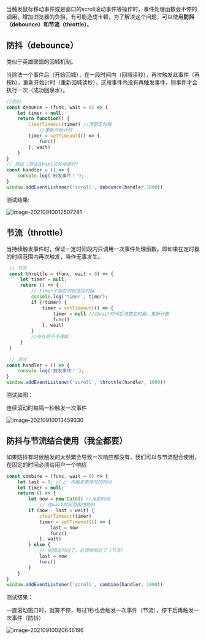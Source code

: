 

当触发鼠标移动事件或是窗口的scroll滚动事件等操作时，事件处理函数会不停的调用，增加浏览器的负担，有可能造成卡顿，为了解决这个问题，可以使用**防抖（debounce）**和**节流（throttle）**。

## 防抖（debounce）

类似于英雄联盟的回城机制。

当除法一个事件后（开始回城），在一段时间内（回城读秒），再次触发此事件（再按b），重新开始计时（重新回城读秒），这段事件内没有再触发事件，则事件才会执行一次（成功回泉水）。

``` javascript
//防抖
const debunce = (func, wait = 0) => {
    let timer = null;
    return function() {
        clearTimeout(timer) //清楚定时器
            //重新开始计时
        timer = setTimeout(() => {
            func()
        }, wait)
    }
}
// 测试（测试在html文件中进行）
const handler = () => {
	console.log('触发事件！');
}
window.addEventListener('scroll', debounce(handler,1000))
```

测试结果:

![image-20210910012507281](https://i.loli.net/2021/09/10/scfBDhmuZTtl5QP.png)



## 节流（throttle）

当持续触发事件时，保证一定时间段内只调用一次事件处理函数。即如果在定时器的时间范围内再次触发，当作无事发生。

``` javascript
 // 节流
 const throttle = (func, wait = 0) => {
     let timer = null;
     return () => {
         // timer不存在则创造定时器
         console.log('timer', timer);
         if (!timer) {
             timer = setTimeout(() => {
                 timer = null //过wait时间后清楚定时器，重新计数
                 func()
             }, wait)
         }
         //存在则不予理睬
     }
 }
 
 // 测试
const handler = () => {
	console.log('触发事件！');
}
window.addEventListener('scroll', throttle(handler, 1000))	
```

测试如图：

连续滚动时每隔一秒触发一次事件

![image-20210910013459330](https://i.loli.net/2021/09/10/EyIoqnTmklKAs7X.png)



## 防抖与节流结合使用（我全都要）

如果防抖有时候触发的太频繁会导致一次响应都没有，我们可以与节流配合使用，在固定的时间必须给用户一个响应

``` javascript
const combine = (func, wait = 0) => {
    let last = 0; //上一次触发事件时的时间
    let timer = null;
    return () => {
        let now = new Date() //当前时间
            // 在wait时间范围内防抖
        if (now - last < wait) {
            clearTimeout(timer)
            timer = setTimeout(() => {
                last = now
                func()
            }, wait)
        } else {
            // 到固定时间了，必须给响应了（节流）
            last = now
            func()
        }
    }
}
window.addEventListener('scroll', combine(handler, 1000))
```

测试结果：

一直滚动窗口时，就算不停，每过1秒也会触发一次事件（节流），停下后再触发一次事件（防抖）

![image-20210910020646196](https://i.loli.net/2021/09/10/86PjAIpKYgXLJV4.png)



